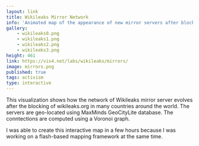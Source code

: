 ```yaml
---
layout: link
title: Wikileaks Mirror Network
info: 'Animated map of the appearance of new mirror servers after blocking of wikileaks.org. Showcase for a flash-based mapping framework I was working on, I probably called it OpenFlashMaps.. #learnedmylesson'
gallery:
    - wikileaks0.png
    - wikileaks1.png
    - wikileaks2.png
    - wikileaks3.png
height: 461
link: https://vis4.net/labs/wikileaks/mirrors/
image: mirrors.png
published: true
tags: activism
type: interactive
---
```


This visualization shows how the network of Wikileaks mirror server evolves after the blocking of wikileaks.org in many countries around the world. The servers are geo-located using MaxMinds GeoCityLite database. The conntections are computed using a Voronoi graph.

I was able to create this interactive map in a few hours because I was working on a flash-based mapping framework at the same time.
